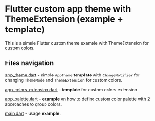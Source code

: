 # Flutter custom app theme with ThemeExtension (example + template)

This is a simple Flutter custom theme example with [ThemeExtension](https://api.flutter.dev/flutter/material/ThemeExtension-class.html) for custom colors.

## Files navigation

[app_theme.dart](lib/app_theme.dart) - simple `AppTheme` **template** with `ChangeNotifier` for changing `ThemeMode` and `ThemeExtension` for custom colors.

[app_colors_extension.dart](lib/app_colors_extension.dart) - **template** for custom colors extension.

[app_palette.dart](lib/app_palette.dart) - **example** on how to define custom color palette with 2 approaches to group colors.

[main.dart](lib/main.dart) - usage **example**.

